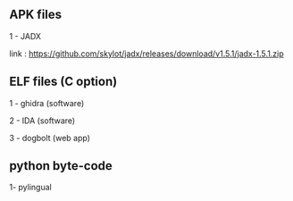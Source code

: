 ## APK files

1 - JADX

link : https://github.com/skylot/jadx/releases/download/v1.5.1/jadx-1.5.1.zip

## ELF files (C option)

1 - ghidra (software)

2 - IDA (software)

3 - dogbolt (web app)

## python byte-code

1- pylingual
